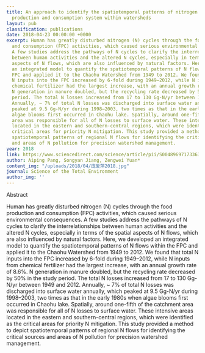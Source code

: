 ```yaml
---
title: An approach to identify the spatiotemporal patterns of nitrogen flows in food
  production and consumption system within watersheds
layout: pub
classification: publications
date: 2018-04-23 00:00:00 +0000
excerpt: Human has greatly disturbed nitrogen (N) cycles through the food production
  and consumption (FPC) activities, which caused serious environmental consequences.
  A few studies address the pathways of N cycles to clarify the interrelationships
  between human activities and the altered N cycles, especially in terms of the spatial
  aspects of N flows, which are also influenced by natural factors. Here, we developed
  an integrated model to quantify the spatiotemporal patterns of N flows within the
  FPC and applied it to the Chaohu Watershed from 1949 to 2012. We found that total
  N inputs into the FPC increased by 6-fold during 1949–2012, while N inputs from
  chemical fertilizer had the largest increase, with an annual growth rate of 8.6%.
  N generation in manure doubled, but the recycling rate decreased by 50% in the study
  period. The total N losses increased from 17 to 130 Gg-N/yr between 1949 and 2012.
  Annually, ~ 7% of total N losses was discharged into surface water annually, which
  peaked at 9.5 Gg-N/yr during 1998–2003, two times as that in the early 1980s when
  algae blooms first occurred in Chaohu lake. Spatially, around one-fifth of the catchment
  area was responsible for all of N losses to surface water. These intensive areas
  located in the eastern and southern-central regions, which were identified as the
  critical areas for priority N mitigation. This study provided a method to depict
  spatiotemporal patterns of regional N flows for identifying the critical sources
  and areas of N pollution for precision watershed management.
year: 2018
link: https://www.sciencedirect.com/science/article/pii/S0048969717336306
author: Aiping Pang, Songyan Jiang, Zengwei Yuan*
content_img: "/uploads/2018/04/庞爱萍2018.jpg"
journal: Science of the Total Environment
author_img: ''
---
```

Abstract

Human has greatly disturbed nitrogen (N) cycles through the food production and consumption (FPC) activities, which caused serious environmental consequences. A few studies address the pathways of N cycles to clarify the interrelationships between human activities and the altered N cycles, especially in terms of the spatial aspects of N flows, which are also influenced by natural factors. Here, we developed an integrated model to quantify the spatiotemporal patterns of N flows within the FPC and applied it to the Chaohu Watershed from 1949 to 2012. We found that total N inputs into the FPC increased by 6-fold during 1949–2012, while N inputs from chemical fertilizer had the largest increase, with an annual growth rate of 8.6%. N generation in manure doubled, but the recycling rate decreased by 50% in the study period. The total N losses increased from 17 to 130 Gg-N/yr between 1949 and 2012. Annually, \~ 7% of total N losses was discharged into surface water annually, which peaked at 9.5 Gg-N/yr during 1998–2003, two times as that in the early 1980s when algae blooms first occurred in Chaohu lake. Spatially, around one-fifth of the catchment area was responsible for all of N losses to surface water. These intensive areas located in the eastern and southern-central regions, which were identified as the critical areas for priority N mitigation. This study provided a method to depict spatiotemporal patterns of regional N flows for identifying the critical sources and areas of N pollution for precision watershed management.